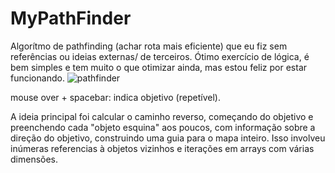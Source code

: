 # MyPathFinder
Algorítmo de pathfinding (achar rota mais eficiente) que eu fiz sem referências ou ideias externas/ de terceiros. 
Ótimo exercício de lógica, é bem simples e tem muito o que otimizar ainda, mas estou feliz por estar funcionando.
![pathfinder](https://i.imgur.com/OAmh4he.png)

mouse over + spacebar: indica objetivo (repetível).

A ideia principal foi calcular o caminho reverso, começando do objetivo e preenchendo cada "objeto esquina" aos poucos,
com informação sobre a direção do objetivo, construindo uma guia para o mapa inteiro. Isso involveu inúmeras referencias
à objetos vizinhos e iterações em arrays com várias dimensões.
